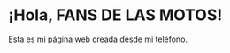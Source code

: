 <!DOCTYPE html>
<html lang="es">
<head>
    <meta charset="UTF-8">
    <meta name="viewport" content="width=device-width, initial-scale=1.0">
    <title>Mi Página en GitHub</title>
</head>
<body>
    <h1>¡Hola, FANS DE LAS MOTOS!</h1>
    <p>Esta es mi página web creada desde mi teléfono.</p>
</body>
</html# Digital-creator
Crear contenido para la audiencia 
